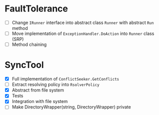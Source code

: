 # FaultTolerance
- [ ] Change `IRunner` interface into abstract class `Runner` with abstract `Run` method
- [ ] Move implementation of `ExceptionHandler.DoAction` into `Runner` class (SRP)
- [ ] Method chaining

# SyncTool
- [x] Full implementation of `ConflictSeeker.GetConflicts`
- [ ] Extract resolving policy into `RsolverPolicy`
- [x] Abstract from file system
- [x] Tests
- [x] Integration with file system
- [ ] Make DirectoryWrapper(string, DirectoryWrapper) private
